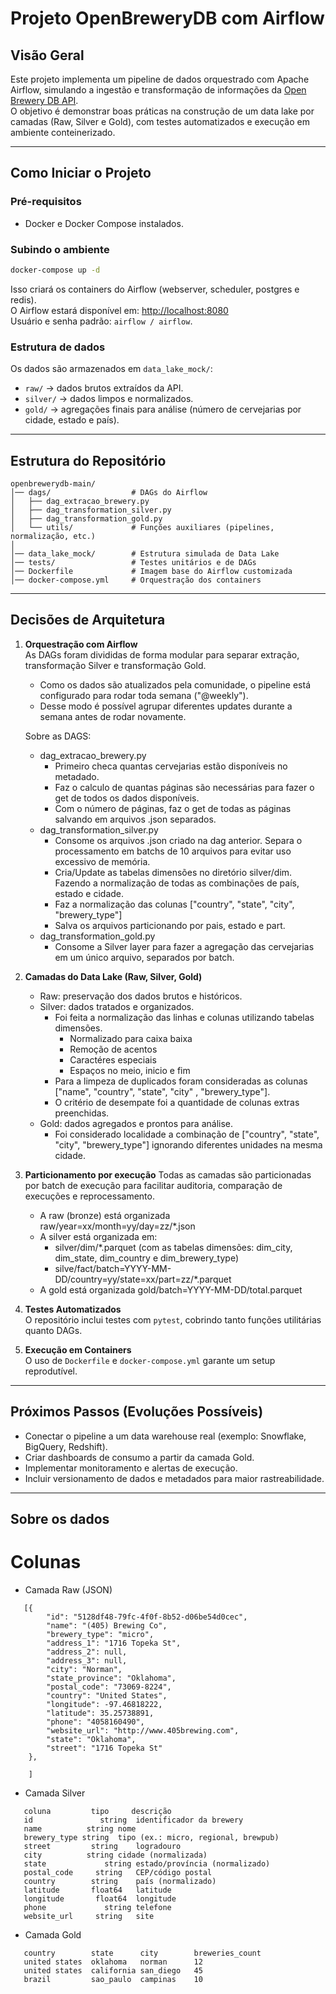 # Projeto OpenBreweryDB com Airflow

## Visão Geral
Este projeto implementa um pipeline de dados orquestrado com Apache Airflow, simulando a ingestão e transformação de informações da [Open Brewery DB API](https://www.openbrewerydb.org/).  
O objetivo é demonstrar boas práticas na construção de um data lake por camadas (Raw, Silver e Gold), com testes automatizados e execução em ambiente conteinerizado.

---

## Como Iniciar o Projeto

### Pré-requisitos
- Docker e Docker Compose instalados.

### Subindo o ambiente
```bash
docker-compose up -d
```

Isso criará os containers do Airflow (webserver, scheduler, postgres e redis).  
O Airflow estará disponível em: [http://localhost:8080](http://localhost:8080)  
Usuário e senha padrão: `airflow / airflow`.

### Estrutura de dados
Os dados são armazenados em `data_lake_mock/`:
- `raw/` → dados brutos extraídos da API.  
- `silver/` → dados limpos e normalizados.  
- `gold/` → agregações finais para análise (número de cervejarias por cidade, estado e país).  

---

## Estrutura do Repositório

```
openbrewerydb-main/
│── dags/                  # DAGs do Airflow
│   ├── dag_extracao_brewery.py
│   ├── dag_transformation_silver.py
│   ├── dag_transformation_gold.py
│   └── utils/             # Funções auxiliares (pipelines, normalização, etc.)
│
│── data_lake_mock/        # Estrutura simulada de Data Lake
│── tests/                 # Testes unitários e de DAGs
│── Dockerfile             # Imagem base do Airflow customizada
│── docker-compose.yml     # Orquestração dos containers
```

---

## Decisões de Arquitetura

1. **Orquestração com Airflow**    
   As DAGs foram divididas de forma modular para separar extração, transformação Silver e transformação Gold.
   - Como os dados são atualizados pela comunidade, o pipeline está configurado para rodar toda semana ("@weekly").
   - Desse modo é possível agrupar diferentes updates durante a semana antes de rodar novamente.
   
   Sobre as DAGS:
   - dag_extracao_brewery.py
      - Primeiro checa quantas cervejarias estão disponíveis no metadado.
      - Faz o calculo de quantas páginas são necessárias para fazer o get de todos os dados disponíveis.
      - Com o número de páginas, faz o get de todas as páginas salvando em arquivos .json separados.
   - dag_transformation_silver.py
      - Consome os arquivos .json criado na dag anterior. Separa o processamento em batchs de 10 arquivos para evitar uso excessivo de memória.
      - Cria/Update as tabelas dimensões no diretório silver/dim. Fazendo a normalização de todas as combinações de país, estado e cidade.
      - Faz a normalização das colunas ["country", "state", "city", "brewery_type"] 
      - Salva os arquivos particionando por pais, estado e part.
   - dag_transformation_gold.py
      - Consome a Silver layer para fazer a agregação das cervejarias em um único arquivo, separados por batch.

2. **Camadas do Data Lake (Raw, Silver, Gold)**   
   - Raw: preservação dos dados brutos e históricos.
   - Silver: dados tratados e organizados.  
      - Foi feita a normalização das linhas e colunas utilizando tabelas dimensões.
         - Normalizado para caixa baixa
         - Remoção de acentos
         - Caractéres especiais
         - Espaços no meio, inicio e fim
      - Para a limpeza de duplicados foram consideradas as colunas ["name", "country", "state", "city" , "brewery_type"].
      - O critério de desempate foi a quantidade de colunas extras preenchidas.
   - Gold: dados agregados e prontos para análise.
      - Foi considerado localidade a combinação de ["country", "state", "city", "brewery_type"] ignorando diferentes unidades na mesma cidade.

3. **Particionamento por execução**
   Todas as camadas são particionadas por batch de execução para facilitar auditoria, comparação de execuções e reprocessamento.
   - A raw (bronze) está organizada raw/year=xx/month=yy/day=zz/*.json
   - A silver está organizada em:
      - silver/dim/*.parquet (com as tabelas dimensões: dim_city, dim_state, dim_country e dim_brewery_type)
      - silve/fact/batch=YYYY-MM-DD/country=yy/state=xx/part=zz/*.parquet
   - A gold está organizada gold/batch=YYYY-MM-DD/total.parquet

4. **Testes Automatizados**  
   O repositório inclui testes com `pytest`, cobrindo tanto funções utilitárias quanto DAGs.  

5. **Execução em Containers**  
   O uso de `Dockerfile` e `docker-compose.yml` garante um setup reprodutível.  

---

## Próximos Passos (Evoluções Possíveis)

- Conectar o pipeline a um data warehouse real (exemplo: Snowflake, BigQuery, Redshift).  
- Criar dashboards de consumo a partir da camada Gold.  
- Implementar monitoramento e alertas de execução.  
- Incluir versionamento de dados e metadados para maior rastreabilidade.

---

## Sobre os dados

# Colunas 
- Camada Raw (JSON)
```
   [{
        "id": "5128df48-79fc-4f0f-8b52-d06be54d0cec",
        "name": "(405) Brewing Co",
        "brewery_type": "micro",
        "address_1": "1716 Topeka St",
        "address_2": null,
        "address_3": null,
        "city": "Norman",
        "state_province": "Oklahoma",
        "postal_code": "73069-8224",
        "country": "United States",
        "longitude": -97.46818222,
        "latitude": 35.25738891,
        "phone": "4058160490",
        "website_url": "http://www.405brewing.com",
        "state": "Oklahoma",
        "street": "1716 Topeka St"
    },
    
    ]
```

- Camada Silver

```
   coluna         tipo     descrição
   id	            string	identificador da brewery
   name	         string	nome
   brewery_type	string	tipo (ex.: micro, regional, brewpub)
   street	      string	logradouro
   city	         string	cidade (normalizada)
   state	         string	estado/província (normalizado)
   postal_code	   string	CEP/código postal
   country	      string	país (normalizado)
   latitude	      float64	latitude
   longitude	   float64	longitude
   phone	         string	telefone
   website_url	   string	site
```

- Camada Gold
```
   country        state      city        breweries_count
   united states  oklahoma   norman      12
   united states  california san_diego   45
   brazil         sao_paulo  campinas    10
```